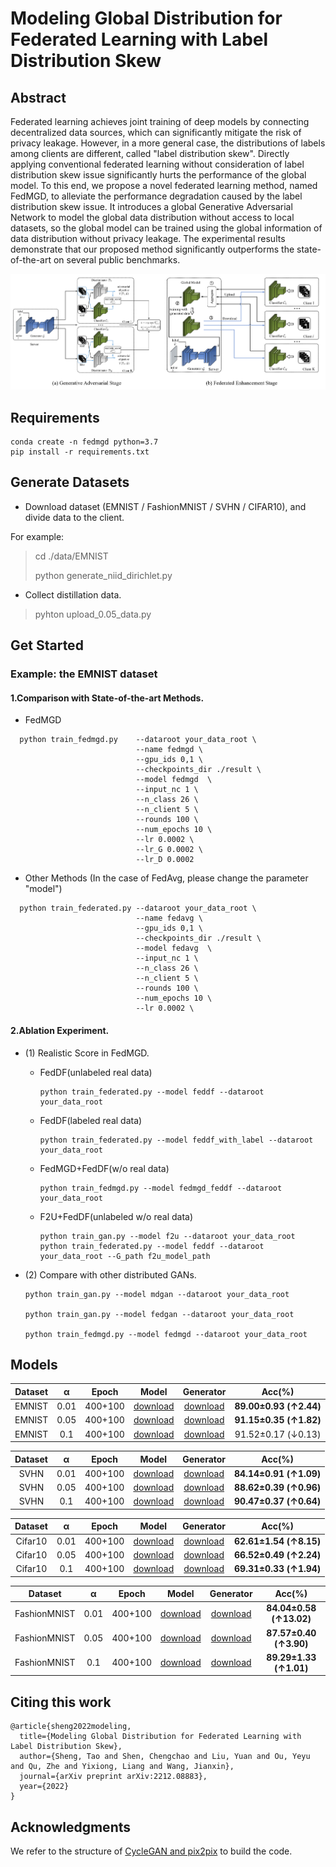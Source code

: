 # Modeling Global Distribution for Federated Learning with Label Distribution Skew

## Abstract
Federated learning achieves joint training of deep models by connecting decentralized data sources, which can significantly mitigate the risk of privacy leakage. However, in a more general case, the distributions of labels among clients are different, called "label distribution skew". Directly applying conventional federated learning without consideration of label distribution skew issue significantly hurts the performance of the global model. To this end, we propose a novel federated learning method, named FedMGD, to alleviate the performance degradation caused by the label distribution skew issue. It introduces a global Generative Adversarial Network to model the global data distribution without access to local datasets, so the global model can be trained using the global information of data distribution without privacy leakage. The experimental results demonstrate that our proposed method significantly outperforms the state-of-the-art on several public benchmarks.


![FedMGD](https://raw.githubusercontent.com/LuftmenschDevil/FedMGD/master/img/FedMGD.png)


## Requirements
```conda
conda create -n fedmgd python=3.7
pip install -r requirements.txt
```

## Generate Datasets
-   Download dataset (EMNIST / FashionMNIST / SVHN / CIFAR10), and divide data to the client. 

For example:
> cd ./data/EMNIST
>
> python generate_niid_dirichlet.py
- Collect distillation data.
> pyhton upload_0.05_data.py

## Get Started
### Example: the EMNIST dataset

#### 1.Comparison with State-of-the-art Methods.
- FedMGD
```
  python train_fedmgd.py    --dataroot your_data_root \
                            --name fedmgd \ 
                            --gpu_ids 0,1 \
                            --checkpoints_dir ./result \
                            --model fedmgd  \
                            --input_nc 1 \
                            --n_class 26 \
                            --n_client 5 \
                            --rounds 100 \
                            --num_epochs 10 \
                            --lr 0.0002 \
                            --lr_G 0.0002 \
                            --lr_D 0.0002 
```
-   Other Methods (In the case of FedAvg, please change the parameter "model")
```
  python train_federated.py --dataroot your_data_root \
                            --name fedavg \ 
                            --gpu_ids 0,1 \
                            --checkpoints_dir ./result \
                            --model fedavg  \
                            --input_nc 1 \
                            --n_class 26 \
                            --n_client 5 \
                            --rounds 100 \
                            --num_epochs 10 \
                            --lr 0.0002 \
```
#### 2.Ablation Experiment.
- (1) Realistic Score in FedMGD. 

    -  FedDF(unlabeled real data)
        ```
       python train_federated.py --model feddf --dataroot your_data_root
       ```
       
    -  FedDF(labeled real data)
        ```
       python train_federated.py --model feddf_with_label --dataroot your_data_root
       ```

    -  FedMGD+FedDF(w/o real data)   
        ```
       python train_fedmgd.py --model fedmgd_feddf --dataroot your_data_root
       ```

    -  F2U+FedDF(unlabeled w/o real data)
        ```
       python train_gan.py --model f2u --dataroot your_data_root
       python train_federated.py --model feddf --dataroot your_data_root --G_path f2u_model_path
       ```
    
-   (2) Compare with other distributed GANs.
       ```
       python train_gan.py --model mdgan --dataroot your_data_root
    
       python train_gan.py --model fedgan --dataroot your_data_root
    
       python train_fedmgd.py --model fedmgd --dataroot your_data_root
       ```
## Models
| Dataset |  α   |  Epoch  |                            Model                             |                          Generator                           |         Acc(%)         |
| :-----: | :--: | :-----: | :----------------------------------------------------------: | :----------------------------------------------------------: | :--------------------: |
| EMNIST  | 0.01 | 400+100 | [download](https://pan.baidu.com/s/1jZtpV8FCiVF-LUxJxSuY0g?pwd=5qkz) | [download](https://pan.baidu.com/s/1zs3qG3awVMXyjF9Do5os6w?pwd=lbql) | **89.00±0.93 (↑2.44)** |
| EMNIST  | 0.05 | 400+100 | [download](https://pan.baidu.com/s/1kU_4kVhPPstzC_mJEHs2aQ?pwd=drlb) | [download](https://pan.baidu.com/s/1Q5ShOo_sL4d6d0u89plr4A?pwd=yvph) | **91.15±0.35 (↑1.82)** |
| EMNIST  | 0.1  | 400+100 | [download](https://pan.baidu.com/s/1Fcscuflov2T223cjvI4GWQ?pwd=u4go) | [download](https://pan.baidu.com/s/1FKCZsnO_hloC_jUgGkFOhw?pwd=10mx) |   91.52±0.17 (↓0.13)   |



| Dataset |  α   |  Epoch  |                            Model                             |                          Generator                           |         Acc(%)         |
| :-----: | :--: | :-----: | :----------------------------------------------------------: | :----------------------------------------------------------: | :--------------------: |
|  SVHN   | 0.01 | 400+100 | [download](https://pan.baidu.com/s/1y70X-1-UIEice9_GWnNdBg?pwd=h80g) | [download](https://pan.baidu.com/s/14UoJiWeCDUkFxiY8pvm6og?pwd=q47i) | **84.14±0.91 (↑1.09)** |
|  SVHN   | 0.05 | 400+100 | [download](https://pan.baidu.com/s/1Gy3I8necFrjfl4TeMLKCXg?pwd=spo9) | [download](https://pan.baidu.com/s/1J0_dhEkX6G_-mNkeznHWVQ?pwd=mfsz) | **88.62±0.39 (↑0.96)** |
|  SVHN   | 0.1  | 400+100 | [download](https://pan.baidu.com/s/1lBoDys-DA5M28xkRkcSHzA?pwd=26os) | [download](https://pan.baidu.com/s/1S7_WtYUhK29nL_boG_8C7w?pwd=69ms) | **90.47±0.37 (↑0.64)** |


| Dataset |  α   |  Epoch  |                            Model                             |                          Generator                           |         Acc(%)         |
| :-----: | :--: | :-----: | :----------------------------------------------------------: | :----------------------------------------------------------: | :--------------------: |
| Cifar10 | 0.01 | 400+100 | [download](https://pan.baidu.com/s/1JuNDdv8721gw2pAxgPjFvg?pwd=2381) | [download](https://pan.baidu.com/s/1UXmCm8NStEpYach_14ezLA?pwd=uncu) | **62.61±1.54 (↑8.15)** |
| Cifar10 | 0.05 | 400+100 | [download](https://pan.baidu.com/s/1uM9PCbSC9XTs-2hLfgBPUA?pwd=llml) | [download](https://pan.baidu.com/s/1bHVuOc5yAsafIJ9_qLP18A?pwd=5har) | **66.52±0.49 (↑2.24)** |
| Cifar10 | 0.1  | 400+100 | [download](https://pan.baidu.com/s/1o3gLjwRnZbCDneeCO531rA?pwd=2hu9) | [download](https://pan.baidu.com/s/1U4yeTv731Tn6gzkVP67BhQ?pwd=sxc1) | **69.31±0.33 (↑1.94)** |


|   Dataset    |  α   |  Epoch  |                            Model                             |                          Generator                           |         Acc(%)          |
| :----------: | :--: | :-----: | :----------------------------------------------------------: | :----------------------------------------------------------: | :---------------------: |
| FashionMNIST | 0.01 | 400+100 | [download](https://pan.baidu.com/s/1qFzJhnRyghaC8EhVA4Bfuw?pwd=za49) | [download](https://pan.baidu.com/s/1WEps_UjWjBbSp4pqPVptuA?pwd=ygs0) | **84.04±0.58 (↑13.02)** |
| FashionMNIST | 0.05 | 400+100 | [download](https://pan.baidu.com/s/1St02ocZZ3HQqUml57uFRGA?pwd=si4k) | [download](https://pan.baidu.com/s/1zcyBPSI6JkBuw1C4PLPo2w?pwd=aqck) | **87.57±0.40 (↑3.90)**  |
| FashionMNIST | 0.1  | 400+100 | [download](https://pan.baidu.com/s/15jkOFWZBdykVC6Hbwu1EzA?pwd=nxz7) | [download](https://pan.baidu.com/s/1bv_JCimkIafcFIrJK9a-7w?pwd=c39n) | **89.29±1.33 (↑1.01)**  |

## Citing this work

```
@article{sheng2022modeling,
  title={Modeling Global Distribution for Federated Learning with Label Distribution Skew},
  author={Sheng, Tao and Shen, Chengchao and Liu, Yuan and Ou, Yeyu and Qu, Zhe and Yixiong, Liang and Wang, Jianxin},
  journal={arXiv preprint arXiv:2212.08883},
  year={2022}
}
```


## Acknowledgments
We refer to the structure of [CycleGAN and pix2pix](https://github.com/junyanz/pytorch-CycleGAN-and-pix2pix) to build the code.